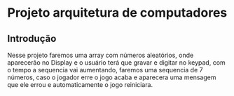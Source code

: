 # Projeto arquitetura de computadores

## Introdução
  Nesse projeto faremos uma array com números aleatórios, onde aparecerão no Display e o usuário terá que gravar e digitar no keypad, com o tempo a sequencia vai aumentando, faremos uma sequencia de 7 números, caso o jogador erre o jogo acaba e aparecera uma mensagem que ele errou e automaticamente o jogo reiniciara.
